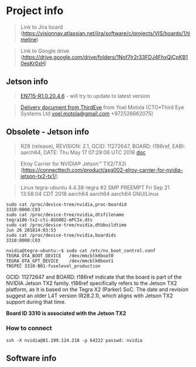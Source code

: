 # Project info

> Link to Jira board (https://visionnav.atlassian.net/jira/software/c/projects/VIS/boards/1/timeline)

> Link to Google drive (https://drive.google.com/drive/folders/1Nof7Ir2r33FDJ4FhxQjCpKB10esKr0xH)

## Jetson info
> [EN715-R1.0.20.4.6](https://www.avermedia.com/professional/product-detail/EN715#download) - will try to update to latest version

> [Delivery document from ThirdEye](jetsons.pdf) from Yoel Motola (CTO•Third Eye Systems Ltd yoel.motola@gmail.com +972526662075)




## Obsolete - Jetson info
> R28 (release), REVISION: 2.1, GCID: 11272647, BOARD: t186ref, EABI: aarch64, DATE: Thu May 17 07:29:06 UTC 2018 [doc](https://developer.download.nvidia.com/embedded/L4T/r28_Release_v2.1/Tegra_Linux_Driver_Package_Release_Notes_R28.2.1.pdf)

> Elroy Carrier for NVIDIA® Jetson™ TX2/TX2i (https://connecttech.com/product/asg002-elroy-carrier-for-nvidia-jetson-tx2-tx1/)

> Linux tegra-ubuntu 4.4.38-tegra #2 SMP PREEMPT Fri Sep 21 13:58:04 CDT 2018 aarch64 aarch64 aarch64 GNU/Linux
```
sudo cat /proc/device-tree/nvidia,proc-boardid
3310:0000:C03
sudo cat /proc/device-tree/nvidia,dtsfilename
tegra186-tx2-cti-ASG002-mPCIe.dts
sudo cat /proc/device-tree/nvidia,dtbbuildtime
Jun 26 201814:03:53
sudo cat /proc/device-tree/nvidia,boardids
3310:0000:C03
```
```
nvidia@tegra-ubuntu:~$ sudo cat /etc/nv_boot_control.conf
TEGRA_OTA_BOOT_DEVICE	/dev/mmcblk0boot0
TEGRA_OTA_GPT_DEVICE	/dev/mmcblk0boot1
TNSPEC 3310-B01-fuselevel_production
```

GCID: 11272647 and BOARD: t186ref indicate that the board is part of the NVIDIA Jetson TX2 family.
t186ref specifically refers to the Jetson TX2 platform, as it is based on the Tegra X2 (Parker) SoC.
The date and revision suggest an older L4T version (R28.2.1), which aligns with Jetson TX2 support during that time.

<strong>Board ID 3310 is associated with the Jetson TX2</strong>

### How to connect
```
ssh -X nvidia@81.199.124.218 -p 64222 passwd: nvidia
```




## Software info




